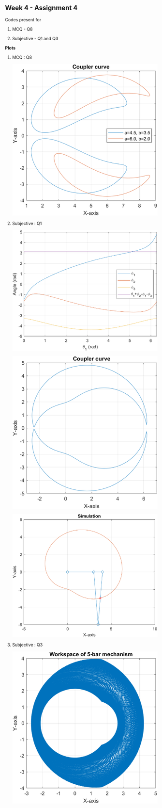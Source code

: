 ## Week 4 - Assignment 4

Codes present for

1.  MCQ - Q8

2.  Subjective - Q1 and Q3

**Plots**

1.  MCQ : Q8

    <p align="center">
    <img src="W4_M8_coupler_curve.png" alt="coupler curve" width="500"/></br>
    </p>

2.  Subjective : Q1

    <p align="center">
    <img src="W4_S1_angle.png" alt="angles vs theta1" width="500"/></br>
    </p>

    <p align="center">
    <img src="W4_S1_coupler_curve.png" alt="coupler curve" width="500"/></br>
    </p>

    <p align="center">
    <img src="W4_S1_simulation.png" alt="simulation" width="500"/></br>
    </p>

3.  Subjective : Q3

    <p align="center">
    <img src="W4_S3_5_bar_workspace.png" alt="5 bar workspace" width="500"/></br>
    </p>
